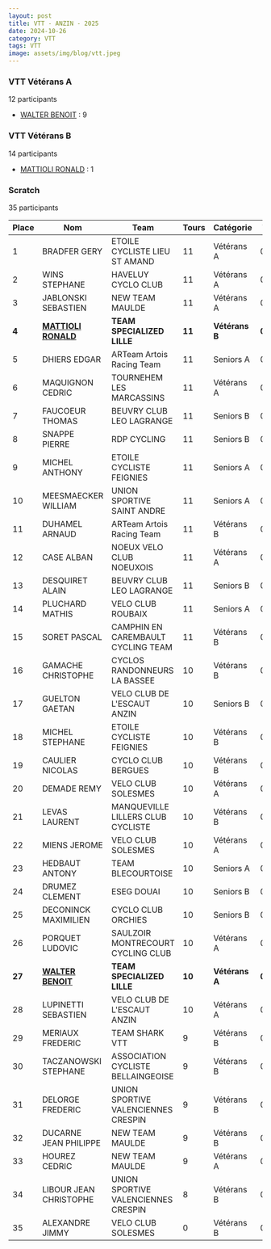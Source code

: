 ```yaml
---
layout: post
title: VTT - ANZIN - 2025
date: 2024-10-26
category: VTT
tags: VTT
image: assets/img/blog/vtt.jpeg
---
```


### VTT Vétérans A
12 participants
- [WALTER BENOIT](https://teamspecializedlille.cc/coureurs/walterbenoit) : 9

### VTT Vétérans B
14 participants
- [MATTIOLI RONALD](https://teamspecializedlille.cc/coureurs/mattiolironald) : 1

### Scratch
35 participants

| Place | Nom | Team | Tours | Catégorie | Temps |
|---|---|---|---|---|---|
| 1 | BRADFER GERY | ETOILE CYCLISTE LIEU ST AMAND | 11 | Vétérans A | 0:50:49 | 
| 2 | WINS STEPHANE | HAVELUY CYCLO CLUB | 11 | Vétérans A | 0:50:50 | 
| 3 | JABLONSKI SEBASTIEN | NEW TEAM MAULDE | 11 | Vétérans A | 0:53:5 | 
| **4** | **[MATTIOLI RONALD](https://teamspecializedlille.cc/coureurs/mattiolironald)** | **TEAM SPECIALIZED LILLE** | **11** | **Vétérans B** | **0:53:13** | 
| 5 | DHIERS EDGAR | ARTeam Artois Racing Team | 11 | Seniors A | 0:53:16 | 
| 6 | MAQUIGNON CEDRIC | TOURNEHEM LES MARCASSINS | 11 | Vétérans A | 0:53:17 | 
| 7 | FAUCOEUR THOMAS | BEUVRY CLUB LEO LAGRANGE | 11 | Seniors B | 0:53:43 | 
| 8 | SNAPPE PIERRE | RDP CYCLING | 11 | Seniors B | 0:53:44 | 
| 9 | MICHEL ANTHONY | ETOILE CYCLISTE FEIGNIES | 11 | Seniors A | 0:53:48 | 
| 10 | MEESMAECKER WILLIAM | UNION SPORTIVE SAINT ANDRE | 11 | Seniors A | 0:54:34 | 
| 11 | DUHAMEL ARNAUD | ARTeam Artois Racing Team | 11 | Vétérans B | 0:54:44 | 
| 12 | CASE ALBAN | NOEUX VELO CLUB NOEUXOIS | 11 | Vétérans A | 0:54:56 | 
| 13 | DESQUIRET ALAIN | BEUVRY CLUB LEO LAGRANGE | 11 | Seniors B | 0:55:16 | 
| 14 | PLUCHARD MATHIS | VELO CLUB ROUBAIX | 11 | Seniors A | 0:55:18 | 
| 15 | SORET PASCAL | CAMPHIN EN CAREMBAULT CYCLING TEAM | 11 | Vétérans B | 0:55:29 | 
| 16 | GAMACHE CHRISTOPHE | CYCLOS RANDONNEURS LA BASSEE | 10 | Vétérans B | 0:51:6 | 
| 17 | GUELTON GAETAN | VELO CLUB DE L'ESCAUT ANZIN | 10 | Seniors B | 0:51:7 | 
| 18 | MICHEL STEPHANE | ETOILE CYCLISTE FEIGNIES | 10 | Vétérans B | 0:51:44 | 
| 19 | CAULIER NICOLAS | CYCLO CLUB BERGUES | 10 | Vétérans B | 0:51:44 | 
| 20 | DEMADE REMY | VELO CLUB SOLESMES | 10 | Vétérans A | 0:52:17 | 
| 21 | LEVAS LAURENT | MANQUEVILLE LILLERS CLUB CYCLISTE | 10 | Vétérans B | 0:52:44 | 
| 22 | MIENS JEROME | VELO CLUB SOLESMES | 10 | Vétérans A | 0:52:51 | 
| 23 | HEDBAUT ANTONY | TEAM BLECOURTOISE | 10 | Seniors A | 0:53:32 | 
| 24 | DRUMEZ CLEMENT | ESEG DOUAI | 10 | Seniors B | 0:53:36 | 
| 25 | DECONINCK MAXIMILIEN | CYCLO CLUB ORCHIES | 10 | Seniors B | 0:53:38 | 
| 26 | PORQUET LUDOVIC | SAULZOIR MONTRECOURT CYCLING CLUB | 10 | Vétérans A | 0:55:9 | 
| **27** | **[WALTER BENOIT](https://teamspecializedlille.cc/coureurs/walterbenoit)** | **TEAM SPECIALIZED LILLE** | **10** | **Vétérans A** | **0:56:13** | 
| 28 | LUPINETTI SEBASTIEN | VELO CLUB DE L'ESCAUT ANZIN | 10 | Vétérans A | 0:56:26 | 
| 29 | MERIAUX FREDERIC | TEAM SHARK VTT | 9 | Vétérans B | 0:50:57 | 
| 30 | TACZANOWSKI STEPHANE | ASSOCIATION CYCLISTE BELLAINGEOISE | 9 | Vétérans B | 0:51:53 | 
| 31 | DELORGE FREDERIC | UNION SPORTIVE VALENCIENNES CRESPIN | 9 | Vétérans B | 0:53:20 | 
| 32 | DUCARNE JEAN PHILIPPE | NEW TEAM MAULDE | 9 | Vétérans B | 0:54:3 | 
| 33 | HOUREZ CEDRIC | NEW TEAM MAULDE | 9 | Vétérans A | 0:54:50 | 
| 34 | LIBOUR JEAN CHRISTOPHE | UNION SPORTIVE VALENCIENNES CRESPIN | 8 | Vétérans B | 0:51:42 | 
| 35 | ALEXANDRE JIMMY | VELO CLUB SOLESMES | 0 | Vétérans B | 0:38:53 | 
